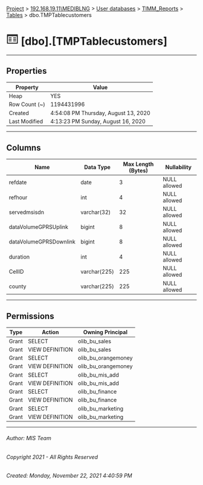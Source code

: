 #### 

[Project](../../../../index.md) > [192.168.19.11\\MEDIBLNG](../../../index.md) > [User databases](../../index.md) > [TIMM_Reports](../index.md) > [Tables](Tables.md) > dbo.TMPTablecustomers

# ![Tables](../../../../Images/Table32.png) [dbo].[TMPTablecustomers]

---

## <a name="#properties"></a>Properties

| Property | Value |
|---|---|
| Heap | YES |
| Row Count (~) | 1194431996 |
| Created | 4:54:08 PM Thursday, August 13, 2020 |
| Last Modified | 4:13:23 PM Sunday, August 16, 2020 |


---

## <a name="#columns"></a>Columns

| Name | Data Type | Max Length (Bytes) | Nullability |
|---|---|---|---|
| refdate | date | 3 | NULL allowed |
| refhour | int | 4 | NULL allowed |
| servedmsisdn | varchar(32) | 32 | NULL allowed |
| dataVolumeGPRSUplink | bigint | 8 | NULL allowed |
| dataVolumeGPRSDownlink | bigint | 8 | NULL allowed |
| duration | int | 4 | NULL allowed |
| CellID | varchar(225) | 225 | NULL allowed |
| county | varchar(225) | 225 | NULL allowed |


---

## <a name="#permissions"></a>Permissions

| Type | Action | Owning Principal |
|---|---|---|
| Grant | SELECT | olib_bu_sales |
| Grant | VIEW DEFINITION | olib_bu_sales |
| Grant | SELECT | olib_bu_orangemoney |
| Grant | VIEW DEFINITION | olib_bu_orangemoney |
| Grant | SELECT | olib_bu_mis_add |
| Grant | VIEW DEFINITION | olib_bu_mis_add |
| Grant | SELECT | olib_bu_finance |
| Grant | VIEW DEFINITION | olib_bu_finance |
| Grant | SELECT | olib_bu_marketing |
| Grant | VIEW DEFINITION | olib_bu_marketing |


---

###### Author:  MIS Team

###### Copyright 2021 - All Rights Reserved

###### Created: Monday, November 22, 2021 4:40:59 PM

